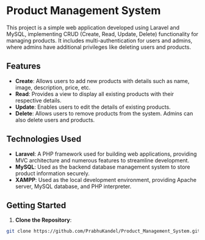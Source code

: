 # Product Management System

This project is a simple web application developed using Laravel and MySQL, implementing CRUD (Create, Read, Update, Delete) functionality for managing products. It includes multi-authentication for users and admins, where admins have additional privileges like deleting users and products.

## Features

-   **Create**: Allows users to add new products with details such as name, image, description, price, etc.
-   **Read**: Provides a view to display all existing products with their respective details.
-   **Update**: Enables users to edit the details of existing products.
-   **Delete**: Allows users to remove products from the system. Admins can also delete users and products.

## Technologies Used

-   **Laravel**: A PHP framework used for building web applications, providing MVC architecture and numerous features to streamline development.
-   **MySQL**: Used as the backend database management system to store product information securely.
-   **XAMPP**: Used as the local development environment, providing Apache server, MySQL database, and PHP interpreter.

## Getting Started

1. **Clone the Repository**:

```bash
git clone https://github.com/PrabhuKandel/Product_Management_System.git
```
